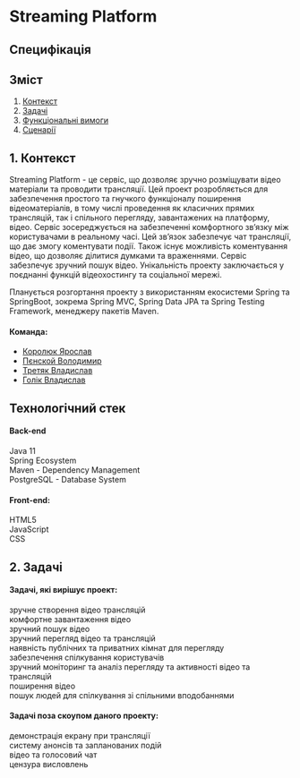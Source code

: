 # Streaming Platform
## Специфікація

## Зміст
1. [Контекст](#1-контекст)  
2. [Задачі](#2-задачі)  
3. [Функціональні вимоги](#3-функціональні-вимоги)
4. [Сценарії](#4-сценарії)

## 1. Контекст
Streaming Platform - це сервіс, що дозволяє зручно розміщувати відео матеріали та проводити трансляції. Цей проект розробляється для забезпечення простого та гнучкого функціоналу поширення відеоматеріалів, в тому числі проведення як класичних прямих трансляцій, так і спільного перегляду, завантажених на платформу, відео. Сервіс зосереджується на забезпеченні комфортного зв’язку між користувачами в реальному часі. Цей зв’язок забезпечує чат трансляції, що дає змогу коментувати події. Також існує можливість коментування відео, що дозволяє ділитися думками та враженнями. Сервіс забезпечує зручний пошук відео. Унікальність проекту заключається у поєднанні функцій відеохостингу та соціальної мережі.

Планується розгортання проекту з використанням екосистеми Spring та SpringBoot, зокрема Spring MVC, Spring Data JPA та Spring Testing Framework, менеджеру пакетів Maven. 

#### Команда:
- [Королюк Ярослав](https://github.com/Koroliuk)  
- [Пєнской Володимир](https://github.com/Pienskoi)  
- [Третяк Владислав](https://github.com/Proxima-C)  
- [Голік Владислав](https://github.com/vladlinu)  

## Технологічний стек
#### Back-end
Java 11  
Spring Ecosystem  
Maven - Dependency Management  
PostgreSQL - Database System  
#### Front-end: 
HTML5  
JavaScript  
CSS  

## 2. Задачі
#### Задачі, які вирішує проект:
зручне створення відео трансляцій  
комфортне завантаження відео  
зручний пошук відео  
зручний перегляд відео та трансляцій  
наявність публічних та приватних кімнат для перегляду  
забезпечення спілкування користувачів  
зручний моніторинг та аналіз перегляду та активності відео та трансляцій  
поширення відео  
пошук людей для спілкування зі спільними вподобаннями  
#### Задачі поза скоупом даного проекту:
демонстрація екрану при трансляції  
систему анонсів та запланованих подій  
відео та голосовий чат  
цензура висловлень  
